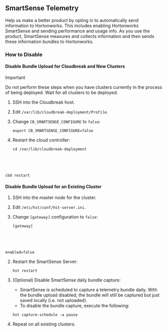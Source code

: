 

## SmartSense Telemetry

Help us make a better product by opting in to automatically send information to Hortonworks. This includes enabling
Hortonworks SmartSense and sending performance and usage info. As you use the product,
SmartSense measures and collects information and then sends these information bundles to Hortonworks.

### How to Disable

#### Disable Bundle Upload for Cloudbreak and New Clusters

<div class="danger">
    <p class="first admonition-title">Important</p>
    <p class="last">
    Do not perform these steps when you have clusters currently in the process of being deployed.
    Wait for all clusters to be deployed.</p>
</div>


1. SSH into the Cloudbreak host.

1. Edit `/var/lib/cloudbreak-deployment/Profile`.

2. Change `CB_SMARTSENSE_CONFIGURE` to `false`:<br>
    <pre><code>export CB_SMARTSENSE_CONFIGURE=false</code></pre>

2. Restart the cloud controller:<br>
    <pre><code>cd /var/lib/cloudbreak-deployment
cbd restart</code></pre>
    

#### Disable Bundle Upload for an Existing Cluster

1. SSH into the master node for the cluster.

1. Edit `/etc/hst/conf/hst-server.ini`.

2. Change `[gateway]` configuration to `false`:<br>
    <pre><code>[gateway]
enabled=false</code></pre>

2. Restart the SmartSense Server:
    <pre><code>hst restart</code></pre>
    
3. (Optional) Disable SmartSense daily bundle capture:

    * SmartSense is scheduled to capture a telemetry bundle daily. With the bundle upload disabled, the bundle will still
    be captured but just saved locally (i.e. not uploaded).
    * To disable the bundle capture, execute the following:
    <pre><code>hst capture-schedule -a pause</code></pre>

3. Repeat on all existing clusters.


